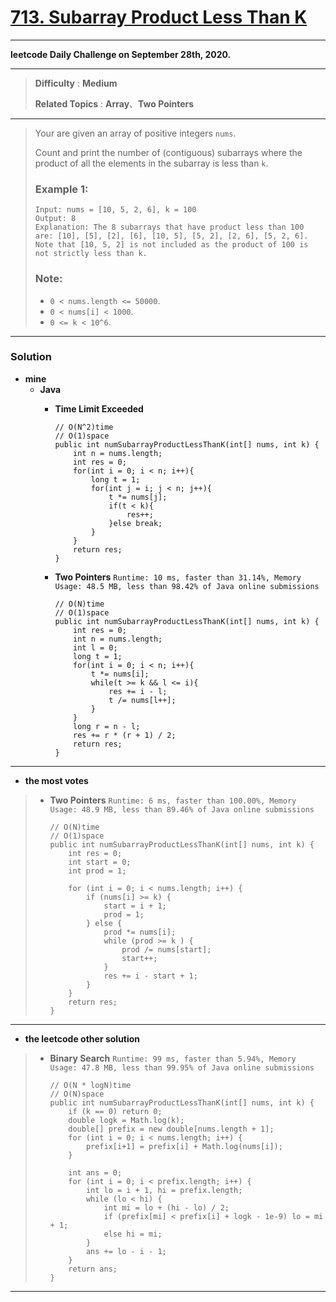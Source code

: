 # [713. Subarray Product Less Than K](https://leetcode.com/problems/subarray-product-less-than-k/)

---

**leetcode Daily Challenge on September 28th, 2020.**

---

> **Difficulty** : **Medium**
>
> **Related Topics** : **Array**、**Two Pointers**

---

> Your are given an array of positive integers `nums`.
>
> Count and print the number of (contiguous) subarrays where the product of all the elements in the subarray is less than `k`.
>
> ### Example 1:
> ```
> Input: nums = [10, 5, 2, 6], k = 100
> Output: 8
> Explanation: The 8 subarrays that have product less than 100 are: [10], [5], [2], [6], [10, 5], [5, 2], [2, 6], [5, 2, 6].
> Note that [10, 5, 2] is not included as the product of 100 is not strictly less than k.
> ```
>
> ### Note:
> * `0 < nums.length <= 50000`.
> * `0 < nums[i] < 1000`.
> * `0 <= k < 10^6`.


---


### Solution
* **mine**
  * **Java**
    * **Time Limit Exceeded**
      ```
      // O(N^2)time
      // O(1)space
      public int numSubarrayProductLessThanK(int[] nums, int k) {
          int n = nums.length;
          int res = 0;
          for(int i = 0; i < n; i++){
              long t = 1;
              for(int j = i; j < n; j++){
                  t *= nums[j];
                  if(t < k){
                      res++;
                  }else break;
              }
          }
          return res;
      }
      ```

    * **Two Pointers** `Runtime: 10 ms, faster than 31.14%, Memory Usage: 48.5 MB, less than 98.42% of Java online submissions `
      ```
      // O(N)time
      // O(1)space
      public int numSubarrayProductLessThanK(int[] nums, int k) {
          int res = 0;
          int n = nums.length;
          int l = 0;
          long t = 1;
          for(int i = 0; i < n; i++){
              t *= nums[i];
              while(t >= k && l <= i){
                  res += i - l;
                  t /= nums[l++];
              }
          }
          long r = n - l;
          res += r * (r + 1) / 2;
          return res;
      }
      ```

---


* **the most votes**
>  * **Two Pointers** `Runtime: 6 ms, faster than 100.00%, Memory Usage: 48.9 MB, less than 89.46% of Java online submissions`
>    ```
>    // O(N)time
>    // O(1)space
>    public int numSubarrayProductLessThanK(int[] nums, int k) {
>        int res = 0;
>        int start = 0;
>        int prod = 1;
>
>        for (int i = 0; i < nums.length; i++) {
>            if (nums[i] >= k) {
>                start = i + 1;
>                prod = 1;
>            } else {
>                prod *= nums[i];
>                while (prod >= k ) {
>                    prod /= nums[start];
>                    start++;
>                }
>                res += i - start + 1;
>            }
>        }
>        return res;
>    }
>    ```

---


* **the leetcode other solution**
>  * **Binary Search** `Runtime: 99 ms, faster than 5.94%, Memory Usage: 47.8 MB, less than 99.95% of Java online submissions`
>    ```
>    // O(N * logN)time
>    // O(N)space
>    public int numSubarrayProductLessThanK(int[] nums, int k) {
>        if (k == 0) return 0;
>        double logk = Math.log(k);
>        double[] prefix = new double[nums.length + 1];
>        for (int i = 0; i < nums.length; i++) {
>            prefix[i+1] = prefix[i] + Math.log(nums[i]);
>        }
>
>        int ans = 0;
>        for (int i = 0; i < prefix.length; i++) {
>            int lo = i + 1, hi = prefix.length;
>            while (lo < hi) {
>                int mi = lo + (hi - lo) / 2;
>                if (prefix[mi] < prefix[i] + logk - 1e-9) lo = mi + 1;
>                else hi = mi;
>            }
>            ans += lo - i - 1;
>        }
>        return ans;
>    }
>    ```

---


